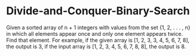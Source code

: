 # Divide-and-Conquer-Binary-Search
Given a sorted array of n + 1 integers with values from the set {1, 2, . . . , n} in which all elements appear once and only
one element appears twice. Find that element. For example, if the given array is
[1, 2, 3, 3, 4, 5, 6, 7, 8], the output is 3, if the input array is [1, 2, 3, 4, 5, 6, 7, 8, 8], the output
is 8.
